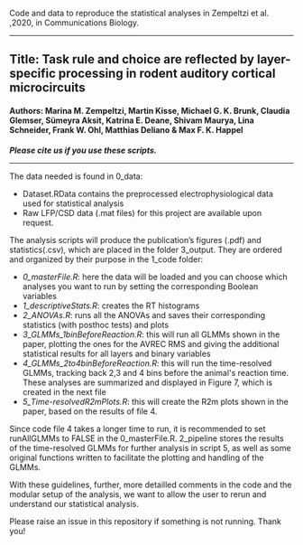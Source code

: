 Code and data to reproduce the statistical analyses in Zempeltzi et al. ,2020, in Communications Biology.

***
## Title: Task rule and choice are reflected by layer-specific processing in rodent auditory cortical microcircuits ##
#### Authors: Marina M. Zempeltzi, Martin Kisse, Michael G. K. Brunk, Claudia Glemser, Sümeyra Aksit, Katrina E. Deane, Shivam Maurya, Lina Schneider, Frank W. Ohl, Matthias Deliano & Max F. K. Happel ####

___Please cite us if you use these scripts.___
***

The data needed is found in 0_data:
- Dataset.RData contains the preprocessed electrophysiological data used for statistical analysis
- Raw LFP/CSD data (.mat files) for this project are available upon request.

The analysis scripts will produce the publication’s figures (.pdf) and statistics(.csv), which are placed in the folder 3_output. They are ordered and organized by their purpose in the 1_code folder:
- _0_masterFile.R_: here the data will be loaded and you can choose which analyses you want to run by setting the corresponding Boolean variables
- _1_descriptiveStats.R_: creates the RT histograms 
- _2_ANOVAs.R_: runs all the ANOVAs and saves their corresponding statistics (with posthoc tests) and plots
- _3_GLMMs_1binBeforeReaction.R_: this will run all GLMMs shown in the paper, plotting the ones for the AVREC RMS and giving the additional statistical results for all layers and binary variables
- _4_GLMMs_2to4binBeforeReaction.R_: this will run the time-resolved GLMMs, tracking back 2,3 and 4 bins before the animal's reaction time. These analyses are summarized and displayed in Figure 7, which is created in the next file
- _5_Time-resolvedR2mPlots.R_: this will create the R2m plots shown in the paper, based on the results of file 4.

Since code file 4 takes a longer time to run, it is recommended to set runAllGLMMs to FALSE in the 0_masterFile.R.
2_pipeline stores the results of the time-resolved GLMMs for further analysis in script 5, as well as some original functions written to facilitate the plotting and handling of the GLMMs.

With these guidelines, further, more detailled comments in the code and the modular setup of the analysis, we want to allow the user to rerun and understand our statistical analysis.

Please raise an issue in this repository if something is not running. Thank you!
